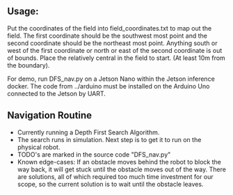 ## Usage:
Put the coordinates of the field into field_coordinates.txt to map out the field. 
The first coordinate should be the southwest most point and the second coordinate
should be the northeast most point. Anything south or west of the first coordinate
or north or east of the second coordinate is out of bounds. Place the relatively
central in the field to start. (At least 10m from the boundary).

For demo, run DFS_nav.py on a Jetson Nano within the Jetson inference docker.
The code from ../arduino must be installed on the Arduino Uno connected to the Jetson
by UART.


## Navigation Routine
* Currently running a Depth First Search Algorithm.
* The search runs in simulation. Next step is to get it to run on the physical robot.
* TODO's are marked in the source code "DFS_nav.py"
* Known edge-cases: If an obstacle moves behind the robot to block the way back, it will
    get stuck until the obstacle moves out of the way. There are solutions, all of which
    required too much time investment for our scope, so the current solution is to wait
    until the obstacle leaves.